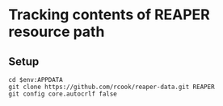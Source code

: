 # Tracking contents of REAPER resource path

## Setup

```
cd $env:APPDATA
git clone https://github.com/rcook/reaper-data.git REAPER
git config core.autocrlf false
```
